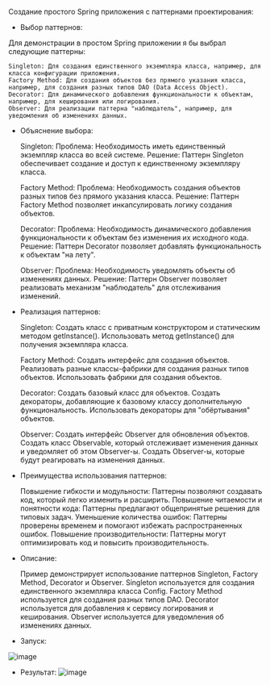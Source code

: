 Создание простого Spring приложения с паттернами проектирования:

* Выбор паттернов:

Для демонстрации в простом Spring приложении я бы выбрал следующие паттерны:

    Singleton: Для создания единственного экземпляра класса, например, для класса конфигурации приложения.
    Factory Method: Для создания объектов без прямого указания класса, например, для создания разных типов DAO (Data Access Object).
    Decorator: Для динамического добавления функциональности к объектам, например, для кеширования или логирования.
    Observer: Для реализации паттерна "наблюдатель", например, для уведомления об изменениях данных.

* Объяснение выбора:

    Singleton:
        Проблема: Необходимость иметь единственный экземпляр класса во всей системе.
        Решение: Паттерн Singleton обеспечивает создание и доступ к единственному экземпляру класса.

    Factory Method:
        Проблема: Необходимость создания объектов разных типов без прямого указания класса.
        Решение: Паттерн Factory Method позволяет инкапсулировать логику создания объектов.

    Decorator:
        Проблема: Необходимость динамического добавления функциональности к объектам без изменения их исходного кода.
        Решение: Паттерн Decorator позволяет добавлять функциональность к объектам "на лету".

    Observer:
        Проблема: Необходимость уведомлять объекты об изменениях данных.
        Решение: Паттерн Observer позволяет реализовать механизм "наблюдатель" для отслеживания изменений.

* Реализация паттернов:

    Singleton:
        Создать класс с приватным конструктором и статическим методом getInstance().
        Использовать метод getInstance() для получения экземпляра класса.

    Factory Method:
        Создать интерфейс для создания объектов.
        Реализовать разные классы-фабрики для создания разных типов объектов.
        Использовать фабрики для создания объектов.

    Decorator:
        Создать базовый класс для объектов.
        Создать декораторы, добавляющие к базовому классу дополнительную функциональность.
        Использовать декораторы для "обёртывания" объектов.

    Observer:
        Создать интерфейс Observer для обновления объектов.
        Создать класс Observable, который отслеживает изменения данных и уведомляет об этом Observer-ы.
        Создать Observer-ы, которые будут реагировать на изменения данных.

* Преимущества использования паттернов:

    Повышение гибкости и модульности: Паттерны позволяют создавать код, который легко изменить и расширить.
    Повышение читаемости и понятности кода: Паттерны предлагают общепринятые решения для типовых задач.
    Уменьшение количества ошибок: Паттерны проверены временем и помогают избежать распространенных ошибок.
    Повышение производительности: Паттерны могут оптимизировать код и повысить производительность.

* Описание:

    Пример демонстрирует использование паттернов Singleton, Factory Method, Decorator и Observer.
    Singleton используется для создания единственного экземпляра класса Config.
    Factory Method используется для создания разных типов DAO.
    Decorator используется для добавления к сервису логирования и кеширования.
    Observer используется для уведомления об изменениях данных.

* Запуск:
  
![image](https://github.com/DmitryV1987/JavaSpring/assets/115727297/a24f58b2-528b-46df-b60d-a8af5f750ab0)

* Результат:
![image](https://github.com/DmitryV1987/JavaSpring/assets/115727297/3a13a845-37ca-4e9f-90ac-21add0f86eb4)




